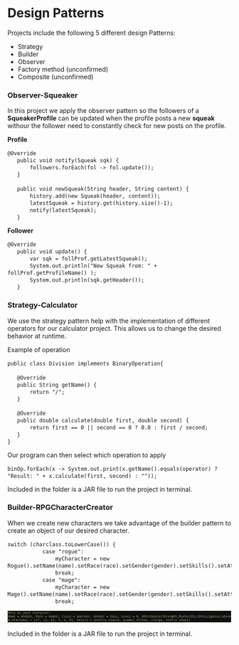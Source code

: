 # Design Patterns
 
 Projects include the following 5 different design Patterns:

 - Strategy
 - Builder
 - Observer
 - Factory method (unconfirmed)
 - Composite (unconfirmed)

### Observer-Squeaker
 
 In this project we apply the observer pattern so the followers of a **SqueakerProfile** can be updated when the profile posts a new **squeak** withour the follower need to constantly check for new posts on the profile.

**Profile**
 ```
@Override
	public void notify(Squeak sqk) {
		followers.forEach(fol -> fol.update());
	}
	
	public void newSqueak(String header, String content) {
		history.add(new Squeak(header, content));
		latestSqueak = history.get(history.size()-1);
		notify(latestSqueak);
	}
 ```

 **Follower**
 ```
@Override
	public void update() {
		var sqk = follProf.getLatestSqueak();
		System.out.println("New Squeak from: " + follProf.getProfileName() );
		System.out.println(sqk.getHeader());
	}
 ```

### Strategy-Calculator

 We use the strategy pattern help with the implementation of different operators for our calculator project. This allows us to change the desired behavior at runtime.

Example of operation
 ```
public class Division implements BinaryOperation{

	@Override
	public String getName() {		
		return "/";
	}

	@Override
	public double calculate(double first, double second) {
		return first == 0 || second == 0 ? 0.0 : first / second;
	}
}
 ```

Our program can then select which operation to apply
```
binOp.forEach(x -> System.out.print(x.getName().equals(operator) ? "Result: " + x.calculate(first, second) : ""));
```

 Included in the folder is a JAR file to run the project in terminal.

### Builder-RPGCharacterCreator

 When we create new characters we take advantage of the builder pattern to create an object of our desired character.

 ```
switch (charclass.toLowerCase()) {
			case "rogue":
				myCharacter = new Rogue().setName(name).setRace(race).setGender(gender).setSkills().setAttributes().setClass().build();
				break;
			case "mage":
				myCharacter = new Mage().setName(name).setRace(race).setGender(gender).setSkills().setAttributes().setClass().build();
				break;
 ```

![Created Character](/res/rpgchar.png "Created Character")

 Included in the folder is a JAR file to run the project in terminal.
